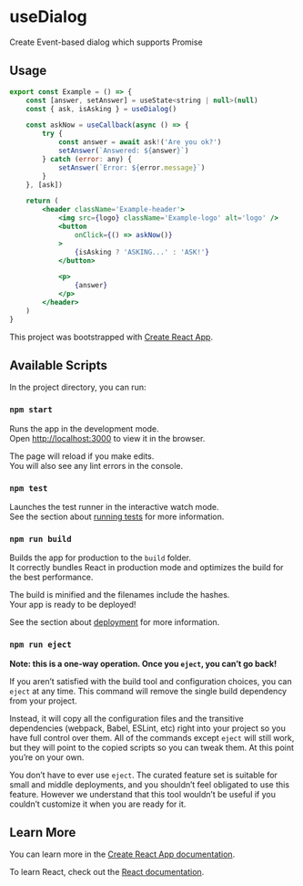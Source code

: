 # useDialog

Create Event-based dialog which supports Promise

## Usage
```jsx
export const Example = () => {
    const [answer, setAnswer] = useState<string | null>(null)
    const { ask, isAsking } = useDialog()

    const askNow = useCallback(async () => {
        try {
            const answer = await ask!('Are you ok?')
            setAnswer(`Answered: ${answer}`)
        } catch (error: any) {
            setAnswer(`Error: ${error.message}`)
        }
    }, [ask])

    return (
        <header className='Example-header'>
            <img src={logo} className='Example-logo' alt='logo' />
            <button
                onClick={() => askNow()}
            >
                {isAsking ? 'ASKING...' : 'ASK!'}
            </button>

            <p>
                {answer}
            </p>
        </header>
    )
}
```

This project was bootstrapped with [Create React App](https://github.com/facebook/create-react-app).

## Available Scripts

In the project directory, you can run:

### `npm start`

Runs the app in the development mode.\
Open [http://localhost:3000](http://localhost:3000) to view it in the browser.

The page will reload if you make edits.\
You will also see any lint errors in the console.

### `npm test`

Launches the test runner in the interactive watch mode.\
See the section about [running tests](https://facebook.github.io/create-react-app/docs/running-tests) for more information.

### `npm run build`

Builds the app for production to the `build` folder.\
It correctly bundles React in production mode and optimizes the build for the best performance.

The build is minified and the filenames include the hashes.\
Your app is ready to be deployed!

See the section about [deployment](https://facebook.github.io/create-react-app/docs/deployment) for more information.

### `npm run eject`

**Note: this is a one-way operation. Once you `eject`, you can’t go back!**

If you aren’t satisfied with the build tool and configuration choices, you can `eject` at any time. This command will remove the single build dependency from your project.

Instead, it will copy all the configuration files and the transitive dependencies (webpack, Babel, ESLint, etc) right into your project so you have full control over them. All of the commands except `eject` will still work, but they will point to the copied scripts so you can tweak them. At this point you’re on your own.

You don’t have to ever use `eject`. The curated feature set is suitable for small and middle deployments, and you shouldn’t feel obligated to use this feature. However we understand that this tool wouldn’t be useful if you couldn’t customize it when you are ready for it.

## Learn More

You can learn more in the [Create React App documentation](https://facebook.github.io/create-react-app/docs/getting-started).

To learn React, check out the [React documentation](https://reactjs.org/).
